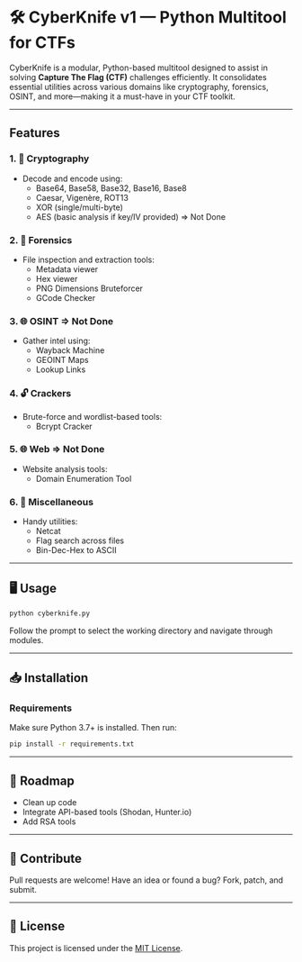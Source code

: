 # 🛠️ CyberKnife v1 — Python Multitool for CTFs

CyberKnife is a modular, Python-based multitool designed to assist in solving **Capture The Flag (CTF)** challenges efficiently. It consolidates essential utilities across various domains like cryptography, forensics, OSINT, and more—making it a must-have in your CTF toolkit.

---

## Features
### 1. 🔐 Cryptography
- Decode and encode using:
  - Base64, Base58, Base32, Base16, Base8
  - Caesar, Vigenère, ROT13
  - XOR (single/multi-byte)
  - AES (basic analysis if key/IV provided) => Not Done

### 2. 🧪 Forensics
- File inspection and extraction tools:
  - Metadata viewer
  - Hex viewer
  - PNG Dimensions Bruteforcer
  - GCode Checker

### 3. 🌐 OSINT => Not Done
- Gather intel using:
  - Wayback Machine
  - GEOINT Maps
  - Lookup Links

### 4. 🔓 Crackers
- Brute-force and wordlist-based tools:
  - Bcrypt Cracker

### 5. 🌐 Web => Not Done
- Website analysis tools:
  - Domain Enumeration Tool
### 6. 🧩 Miscellaneous
- Handy utilities:
  - Netcat
  - Flag search across files
  - Bin-Dec-Hex to ASCII
---

## 🖥️ Usage

```bash
python cyberknife.py
```

Follow the prompt to select the working directory and navigate through modules.

---

## 📥 Installation

### Requirements

Make sure Python 3.7+ is installed. Then run:

```bash
pip install -r requirements.txt
```

---

## 🚧 Roadmap

- Clean up code
- Integrate API-based tools (Shodan, Hunter.io)
- Add RSA tools

---

## 🤝 Contribute

Pull requests are welcome! Have an idea or found a bug? Fork, patch, and submit.

---

## 📜 License

This project is licensed under the [MIT License](LICENSE).

